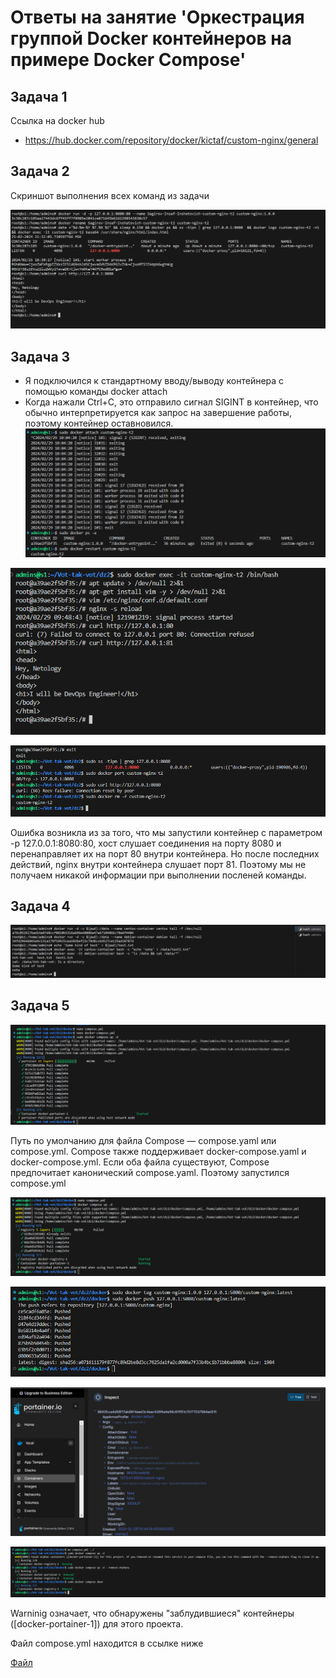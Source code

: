 # Ответы на занятие 'Оркестрация группой Docker контейнеров на примере Docker Compose'

## Задача 1
Ссылка на docker hub

- https://hub.docker.com/repository/docker/kictaf/custom-nginx/general

## Задача 2
Скриншот выполнения всех команд из задачи

![Консоль](https://github.com/mimimimimimimimimimimi/Vot-tak-vot/raw/main/dz2/files_and_images/2.png)

## Задача 3
- Я подключился к стандартному вводу/выводу контейнера с помощью команды docker attach
- Когда нажали Ctrl+C, это отправило сигнал SIGINT в контейнер, что обычно интерпретируется как запрос на завершение работы, поэтому контейнер оставновился.
![Консоль](https://github.com/mimimimimimimimimimimi/Vot-tak-vot/raw/main/dz2/files_and_images/z3.1-4.png)

![Консоль](https://github.com/mimimimimimimimimimimi/Vot-tak-vot/raw/main/dz2/files_and_images/z3.5-8.png)

![Консоль](https://github.com/mimimimimimimimimimimi/Vot-tak-vot/raw/main/dz2/files_and_images/z3.9-12.png)

Ошибка возникла из за того, что мы запустили контейнер с параметром -p 127.0.0.1:8080:80, хост слушает соединения на порту 8080 и перенаправляет их на порт 80 внутри контейнера. Но после последних действий, nginx внутри контейнера слушает порт 81. Поэтому мы не получаем никакой информации при выполнении посленей команды.


## Задача 4
![Консоль](https://github.com/mimimimimimimimimimimi/Vot-tak-vot/raw/main/dz2/files_and_images/4.png)


## Задача 5
![Консоль](https://github.com/mimimimimimimimimimimi/Vot-tak-vot/raw/main/dz2/files_and_images/z5.1.png)

Путь по умолчанию для файла Compose — compose.yaml или compose.yml. Compose также поддерживает docker-compose.yaml и docker-compose.yml. Если оба файла существуют, Compose предпочитает канонический compose.yaml. Поэтому запустился compose.yml

![Консоль](https://github.com/mimimimimimimimimimimi/Vot-tak-vot/raw/main/dz2/files_and_images/z5.2.png)

![Консоль](https://github.com/mimimimimimimimimimimi/Vot-tak-vot/raw/main/dz2/files_and_images/z5.3.png)

![Консоль](https://github.com/mimimimimimimimimimimi/Vot-tak-vot/raw/main/dz2/files_and_images/z5.4-6.png)

![Консоль](https://github.com/mimimimimimimimimimimi/Vot-tak-vot/raw/main/dz2/files_and_images/z5.7.png)

Warninig означает, что обнаружены "заблудившиеся" контейнеры ([docker-portainer-1]) для этого проекта.

Файл compose.yml находится в ссылке ниже

[Файл](https://github.com/mimimimimimimimimimimi/Vot-tak-vot/tree/main/dz2/files_and_images/compose.yml)
